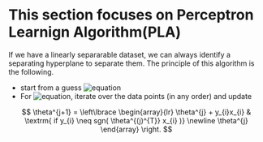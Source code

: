 # This section focuses on Perceptron Learnign Algorithm(PLA)

If we have a linearly separarable dataset, we can always identify a separating hyperplane to separate them.
The principle of this algorithm is the following.

* start from a guess ![equation](https://latex.codecogs.com/gif.latex?\theta)
* For ![equation](https://latex.codecogs.com/gif.latex?j&space;>&space;1), iterate over the data points (in any order) 
and update

$$
\theta^{j+1} = \left\lbrace
\begin{array}{lr}
\theta^{j} + y_{i}x_{i} & \textrm{ if y_{i} \neq sgn( \theta^{(j)^{T}} x_{i} )} \newline
\theta^{j}
\end{array}
\right.
$$
